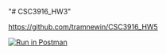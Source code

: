 "# CSC3916_HW3" 

https://github.com/tramnewin/CSC3916_HW5

[![Run in Postman](https://run.pstmn.io/button.svg)](https://app.getpostman.com/run-collection/4256de6cf99b1393630e#?env%5BHomework2%5D=W3sia2V5IjoidG9rZW4iLCJ2YWx1ZSI6IkpXVCBleUpoYkdjaU9pSklVekkxTmlJc0luUjVjQ0k2SWtwWFZDSjkuZXlKcFpDSTZJall3TkRrek1HWTBZekE1TnpZM01EQXdORGN6Tm1Vd05TSXNJblZ6WlhKdVlXMWxJam9pZFhObGNqRXlJaXdpYVdGMElqb3hOakUxTkRBNU5EQTRmUS40VTUxUGxUeFlNSnFHcExNbmxxXzVuVzBCYktKa2R2Rks1ZW9pbGtmUGdrIiwiZW5hYmxlZCI6dHJ1ZX0seyJrZXkiOiJ7e3Rva2VufX0iLCJ2YWx1ZSI6Impzb24uYm9keS50b2tlbiIsImVuYWJsZWQiOnRydWV9XQ==)

